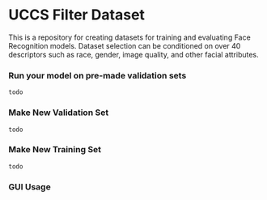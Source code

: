 # UCCS Filter Dataset
This is a repository for creating datasets for training and evaluating Face Recognition models. Dataset selection can be conditioned on over 40 descriptors such as race, gender, image quality, and other facial attributes.

### Run your model on pre-made validation sets
```todo```

### Make New Validation Set
```todo```

### Make New Training Set
```todo```

### GUI Usage
